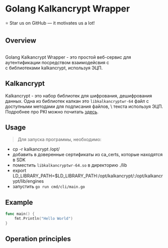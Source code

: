# Golang Kalkancrypt Wrapper

⭐ Star us on GitHub — it motivates us a lot!

## Overview

<img href="logo.png"/>

Golang Kalkancrypt Wrapper - это простой веб-сервис для аутентификации посредством взаимодейсвия с \
с библиотеками kalkancrypt, используя ЭЦП.

## Kalkancrypt

Kalkancrypt - это набор библиотек для шифрования, дешифрования данных.
Одна из библиотек калкан это `libkalkancryptwr-64` файл с доступными методами для подписания файлов, \ 
текста используя ЭЦП. Подробнее про PKI можно почитать [здесь](lib/README.md).

## Usage

> Для запуска программы, необходимо:

- cp -r kalkancrypt /opt/
- добавить в доверенные сертификаты из ca_certs, которые находятся в SDK
- поместить `libkalkancryptwr-64.so` в директорию ./lib
- export LD_LIBRARY_PATH=$LD_LIBRARY_PATH:/opt/kalkancrypt/:/opt/kalkancrypt/lib/engines
- запустить `go run cmd/cli/main.go`

## Example

```go
func main() {
    fmt.Println("Hello World")
}
```

## Operation principles

